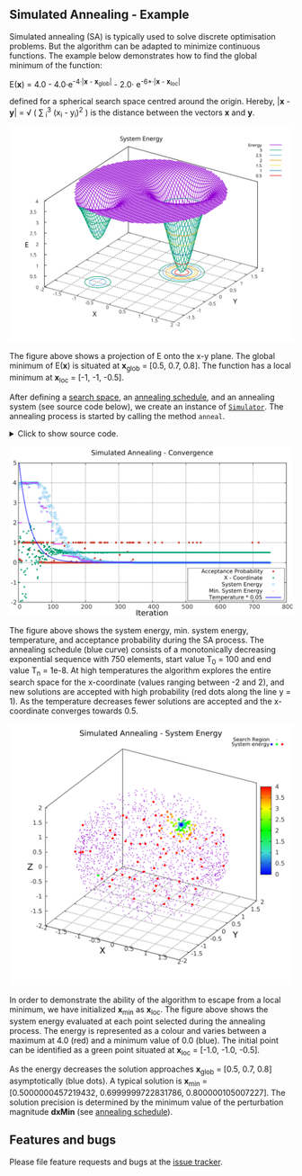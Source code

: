 ##  Simulated Annealing - Example

Simulated annealing (SA) is typically used to solve discrete optimisation problems. But the algorithm can be adapted to minimize continuous functions. The example below demonstrates how
to find the global minimum of the function:

E(**x**) = 4.0 - 4.0&middot;e<sup>-4&middot;|**x** - **x**<sub>glob</sub>|</sup> - 2.0&middot; e<sup>-6*&middot;|**x** - **x**<sub>loc</sub>|</sup>

defined for a spherical search space centred around the origin.
Hereby, |**x** - **y**| = &#8730; ( &sum;<sub> i</sub><sup>3</sup> (x<sub>i</sub> - y<sub>i</sub>)<sup>2</sup> ) is the distance between the vectors **x** and **y**.

![Energy Function](https://raw.githubusercontent.com/simphotonics/simulated_annealing/main/example/plots/energy2d.svg?sanitize=true)


The figure above shows a projection of E onto the x-y plane. The global minimum of E(**x**)
is situated at **x**<sub>glob</sub> = \[0.5, 0.7, 0.8\]. The function has a local minimum
at **x**<sub>loc</sub>&nbsp;= \[-1, -1, -0.5\].

After defining a [search space], an [annealing schedule], and an annealing system (see source code below), we create
an instance of [`Simulator`][SimulatorClass]. The annealing process is started by calling the method `anneal`.

<details><summary> Click to show source code.</summary>

```Dart
import 'dart:io';
import 'dart:math';

import 'package:simulated_annealing/simulated_annealing.dart';

class LoggingSimulator extends Simulator {
  LoggingSimulator(
    AnnealingSystem system,
    AnnealingSchedule schedule, {
    num gamma = 0.8,
    num? dE0,
    List<num>? xMin0,
  }) : super(
          system,
          schedule,
          gamma: gamma,
          dE0: dE0,
          xMin0: xMin0,
        );

  final rec = DataRecorder();

  @override
  void prepareLog() {
    rec.prepareVector('x', 3);
    rec.prepareScalar('Energy');
    rec.prepareScalar('Energy Min');
    rec.prepareScalar('P(dE)');
    rec.prepareScalar('Temperature');
    rec.prepareVector('dx', 3);
  }

  @override
  void recordLog() {
    rec.addVector('x', x);
    rec.addVector('dx', dx);
    rec.addScalar('Energy', eCurrent);
    rec.addScalar('Energy Min', eMin);
    rec.addScalar('P(dE)',
        (eCurrent - eMin) < 0 ? 1 : exp(-(eCurrent - eMin) / (kB * t)));
    rec.addScalar('Temperature', t);
  }
}

void main() async {
  // Defining a spherical space.
  final radius = 2;
  final x = FixedInterval(-radius, radius);
  final y = ParametricInterval(
    () => -sqrt(pow(radius, 2) - pow(x.next(), 2)),
    () => sqrt(pow(radius, 2) - pow(x.next(), 2)),
  );
  final z = ParametricInterval(
    () => -sqrt(pow(radius, 2) - pow(y.next(), 2) - pow(x.next(), 2)),
    () => sqrt(pow(radius, 2) - pow(y.next(), 2) - pow(x.next(), 2)),
  );
  final space = SearchSpace([x, y, z]);

  // Defining an annealing schedule.
  final schedule = AnnealingSchedule(
    exponentialSequence(100, 1e-8, n: 750),
    space.size,
    [1e-6, 1e-6, 1e-6],
  );

  // Defining an energy function.
  // The energy function has a local minimum at xLocalMin
  // and a global minimum at xGlobalMin.
  final xGlobalMin = [0.5, 0.7, 0.8];
  final xLocalMin = [-1.0, -1.0, -0.5];
  num energy(List<num> x) {
    return 4.0 -
        4.0 * exp(-4 * xGlobalMin.distance(x)) -
        2.0 * exp(-6 * xLocalMin.distance(x));
  }

  // ignore: unused_element
  int markov(num temperature) {
    return min(1 + 1 ~/ (100 * temperature), 25);
  }

  final system = AnnealingSystem(energy, space);

  // Construct a simulator instance.
  final simulator = LoggingSimulator(
    system,
    schedule,
    gamma: 0.8,
    dE0: system.eStdDev + 0.1,
    xMin0: [-1, -1, -0.5],
  );

  print(simulator);

  final sample = simulator.system.x;
  for (var i = 0; i < simulator.system.sampleSize; i++) {
    sample[i].add(simulator.system.e[i]);
  }

  final xSol = simulator.anneal((t) => 1);
  await File('../data/log.dat').writeAsString(simulator.rec.export());
  await File('../data/energy_sample.dat')
      .writeAsString(sample.export(label: 'x y z energy'));

  print('Solution: $xSol');
}

```
</details>


![Convergence Graph](https://raw.githubusercontent.com/simphotonics/simulated_annealing/main/example/plots/convergence.svg?sanitize=true)

The figure above shows the system energy, min. system energy, temperature, and acceptance probability during the SA process.
The annealing schedule (blue curve) consists of a monotonically decreasing exponential sequence
with 750 elements, start value T<sub>0</sub> = 100 and end value T<sub>n</sub> = 1e-8. At high temperatures the algorithm explores the entire search space for the x-coordinate (values ranging between -2 and 2), and new solutions are accepted with high probability (red dots along the line y = 1). As the temperature decreases fewer solutions are accepted and the x-coordinate converges towards 0.5.

![System Energy](https://raw.githubusercontent.com/simphotonics/simulated_annealing/main/example/plots/energy.svg?sanitize=true)

In order to demonstrate the ability of the algorithm to escape from a local minimum, we have
initialized **x**<sub>min</sub> as **x**<sub>loc</sub>. The figure above shows the
system energy evaluated at each point selected during the annealing
process. The energy is represented as a colour and varies between a maximum at 4.0 (red) and a minimum value of 0.0 (blue). The initial point can be identified as a green point situated at
**x**<sub>loc</sub> = \[-1.0, -1.0, -0.5\].

As the energy decreases the solution approaches **x**<sub>glob</sub> = \[0.5, 0.7, 0.8\] asymptotically (blue dots). A typical solution is **x**<sub>min</sub> = \[0.5000000457219432, 0.6999999722831786, 0.800000105007227\]. The solution precision is determined by the minimum value of the perturbation magnitude
**dxMin** (see [annealing schedule]).



## Features and bugs
Please file feature requests and bugs at the [issue tracker].

[issue tracker]: https://github.com/simphotonics/simulated_annealing/issues

[SearchSpace]: https://pub.dev/documentation/simulated_annealing/latest/simulated_annealing/SearchSpaceClass.html

[search space]: https://github.com/simphotonics/simulated_annealing/blob/main/example/SEARCH_SPACE.md

[annealing schedule]: https://github.com/simphotonics/simulated_annealing/blob/main/example/ANNEALING_SCHEDULE.md

[SimulatorClass]: https://pub.dev/documentation/simulated_annealing/latest/simulated_annealing/SimulatorClass.html

